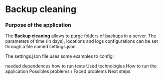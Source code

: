 # Backup cleaning
### Purpose of the application
The **Backup cleaning** allows to purge folders of backups in a server. The parameters of time (in days), locations and logs configurations can be set through a file named settings.json.

The settings.json file uses some examples to config:


needed dependences
how to run tests
Used technologies
How to run the application
Possibles problems / Faced problems
Next steps

